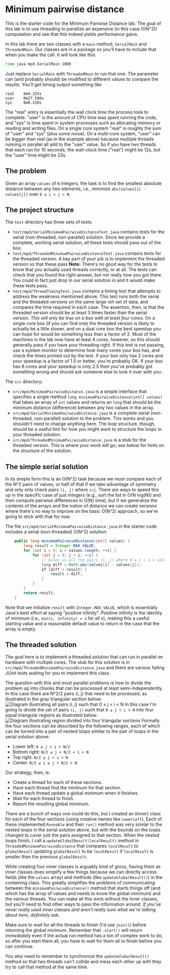 # Minimum pairwise distance

This is the starter code for the Minimum Pairwise Distance lab. The goal of this lab is to use threading 
to parallize an expensive (in this case O(N^2)) computation and see that this indeed yields performance gains.

In this lab there are two classes with a `main` method, `SerialMain` and `ThreadedMain`. Our classes are in a package so you'll have to include that when you make the call. It will look like this: 
 
```bash
time java mpd.SerialMain 1000 
```

Just replace `SerialMain` with `ThreadedMain` to run that one. The parameter can (and probably should) be modified to different values to compare the results. You'll get timing output something like

    real    0m9.325s
    user    0m27.580s
    sys     0m0.228s

The "real" entry is essentially the wall clock time the process took to complete. "user" is the amount of CPU time was spent running the code, and "sys" is time spent in system processes such as allocating memory or reading and writing files. On a single core system "real" is roughly the sum of "user" and "sys" (plus some noise). On a multi-core system, "user" can be bigger than real (as in the example above) because multiple threads running in parallel all add to the "user" value. So if you have two threads that each run for 10 seconds, the wall-clock time ("real") might be 12s, but the "user" time might be 23s.

## The problem

Given an array ```values``` of ```N``` integers, the task is to find the smallest absolute distance between 
any two elements, i.e., minimize `abs(values[i] - values[j])` over `0 ≤ i < j < N`. 

## The project structure

The ```test``` directory has three sets of tests:

* ```test/mpd/SerialMinimumPairwiseDistanceTest.java``` contains tests for the serial (non-threaded, non-parallel) solution. Since we provide a complete, working serial solution, all these tests should pass out of the box.
* ```test/mpd/ThreadedMinimumPairwiseDistanceTest.java``` contains tests for the threaded version. A key part of your job is to implement the threaded version so that these pass **Note:** There's no good way for the tests to know that you actually used threads correctly, or at all. The tests can check that you found the right answer, but not really how you got there. You could in fact just drop in our serial solution in and it would make these tests pass.
* ```test/mpd/ThreadTimingTest.java``` contains a timing test that attempts to address the weakness mentioned above. This test runs both the serial and the threaded versions on the same large-ish set of data, and compares the time required in each case. The assertion, then, is that the threaded version should be at least 3 times faster than the serial version. _This will only be true on a box with at least four cores._ On a single core box (if you can find one) the threaded version is likely to actually be a little slower, and on a dual core box the best speedup you can hope for would be something less than a factor of 2. Most of the machines in the lab now have at least 4 cores, however, so this should generally pass if you have your threading right. If this test is not passing, use a system monitor to determine how many cores your box has, and check the times printed out by the test. If your box only has 2 cores and your speedup is a factor of 1.5 or better, you're probably OK. If your box has 8 cores and your speedup is only 2.5 then you've probably got something wrong and should ask someone else to look it over with you.

The ```src``` directory:

* ```src/mpd/MinimumPairwiseDistance.java``` is a simple interface that specifies a single method ```long minimumPairwiseDistance(int[] values)``` that takes an array of ```int``` values and returns an ```long``` that should be the minimum distance (difference) between any two values in the array.
* ```src/mpd/SerialMinimumPairwiseDistance.java``` is a complete serial (non-threaded, non-parallel) solution to the problem. This works and you shouldn't need to change anything here. The loop structure, though, should be a useful hint for how you might want to structure the loops in your threaded solution.
* ```src/mpd/ThreadedMinimumPairwiseDistance.java``` is a stub for the threaded version. This is where your work will go; see below for hints on the structure of the solution.

## The simple serial solution

In its simple form this is an O(N^2) task because we must compare each of the N^2 pairs of values, or half of that if we take advantage of symmetry and only only check pairs ```(i, j)``` where ```i<j```. There are ways to speed this up in the specific case of just integers (e.g., sort the list in O(N log(N)) and then compute pairwise differences in O(N) time), but if we generalize the contents of the arrays and the notion of distance we can create versions where there's no way to improve on the basic O(N^2) approach, so we're going to stick with that 
for now.

The file ```src/mpd/SerialMinimumPairwiseDistance.java``` in the starter code includes a serial (non-threaded) O(N^2) solution:

```java
    public long minimumPairwiseDistance(int[] values) {
        long result = Integer.MAX_VALUE;
        for (int i = 0; i < values.length; ++i) {
            for (int j = 0; j < i; ++j) {
                // Gives us all the pairs (i, j) where 0 ≤ j < i < values.length
                long diff = Math.abs(values[i] - values[j]);
                if (diff < result) {
                    result = diff;
                }
            }
        }
        return result;
    }
```

Note that we initialize ```result``` with ```Integer.MAX_VALUE```, which is essentially Java's best effort at saying "positive infinity". Positive infinity is the identity of minimum (i.e., ```min(x, infinity) = x``` for all x), making this a useful starting value and a reasonable default value to return in the case that the 
array is empty.

## The threaded solution

The goal here is to implement a threaded solution that can run in parallel on hardware with multiple cores. The stub for this solution is in ```src/mpd/ThreadedMinimumPairwiseDistance.java``` and there are various 
failing JUnit tests waiting for you to implement this class.

The question with this and most parallel problems is how to divide the problem up into chunks that can be processed at least semi-independently. In this case there are N^2/2 pairs (i, j) that need to be processed, as illustrated in the gray triangular section below: 
![Diagram illustrating all pairs (i, j) such that 0 ≤ j < i < N](https://docs.google.com/drawings/d/1I8xiDTwlbkKTPaRdcMK7PWtZbfLFHTkDI7QZr_OUPlI/pub?w=960&h=720)
In this case I'm going to divide the set of pairs ```(i, j)``` such that ```0 ≤ j < i < N``` into four equal triangular regions as illustrated below: 
![Diagram illustrating region divided into four triangular sections](https://docs.google.com/drawings/d/12hyDoIqfpP2DTl5Uk97gcbIf94sABKHG4LTagZKd0nk/pub?w=960&h=720)
Formally the four sections can be described by the following ranges, each of which can be turned into a pair of nested loops similar to the pair of loops in the serial solution above:

* Lower left: ```0 ≤ j < i < N/2```
* Bottom right: ```N/2 ≤ j + N/2 < i < N```
* Top right: ```N/2 ≤ j < i < N```
* Center: ```N/2 ≤ i ≤ j + N/2 < N```

Our strategy, then, is:

* Create a thread for each of these sections.
* Have each thread find the minimum for that section.
* Have each thread update a global minimum when it finishes.
* Wait for each thread to finish.
* Report the resulting global minimum.

There are a bunch of ways one could do this, but I created an (inner) class for each of the four sections (using creative names like ```LowerLeft```). Each of these implemented ```Runnable``` and their ```run()``` method was very similar to the nested loops in the serial solution above, but with the bounds on the loops changed to cover just the pairs assigned to that section. When the nested loops finish, I call a ```updateGlobalResult(localResult)``` method in ```ThreadedMinimumPairwiseDistance``` that compares
```localResult``` to ```globalResult``` updating ```globalResult``` to be ```localResult``` if ```localResult``` is smaller than the previous ```globalResult```.

While creating four inner classes is arguably kind of gross, having them as _inner_ classes does simplify a few things because we can directly access fields (like the ```values``` array) and methods (like ```updateGlobalResult()```) in the containing class. This greatly simplifies the problems of communicating between the ```minimumPairwiseDistance()``` method that starts things off (and which has the array of values and needs to know the global minimum) and the various threads. You can make all this work without the inner classes, but you'll need to find other ways to pass the information around. _If you've never really used inner classes and aren't really sure what we're talking about here, definitely ask._

Make sure to wait for all the threads to finish (I'd use `join()`) before returning the global minimum. Remember that `.start()` will return _immediately_ even if the actual run method has a ton of complex work to do, so after you start them all, you have to wait for them all to finish before you can continue.

You also need to remember to synchronize the `updateGlobalResult()` method so that two threads can't collide and mess each other up with they try to call that method at the same time.
